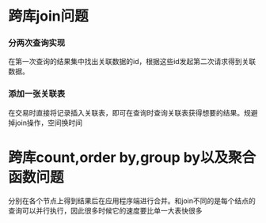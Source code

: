 # 跨库join问题
### 分两次查询实现
在第一次查询的结果集中找出关联数据的id，根据这些id发起第二次请求得到关联数据。

### 添加一张关联表
在交易时直接将记录插入关联表，即可在查询时查询关联表获得想要的结果。规避掉join操作，空间换时间

# 跨库count,order by,group by以及聚合函数问题
分别在各个节点上得到结果后在应用程序端进行合并。和join不同的是每个结点的查询可以并行执行，因此很多时候它的速度要比单一大表快很多


